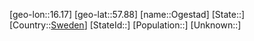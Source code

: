 ﻿---
location: [57.88,16.17]
type: City
tags:
- geo/City


SpocWebEntityId: 33075
isDeleted: false
confidential: public

---
[geo-lon::16.17]
[geo-lat::57.88]
[name::Ogestad]
[State::]
[Country::[Sweden](geo/Continent/Europe/Sweden.md)]
[StateId::]
[Population::]
[Unknown::]


